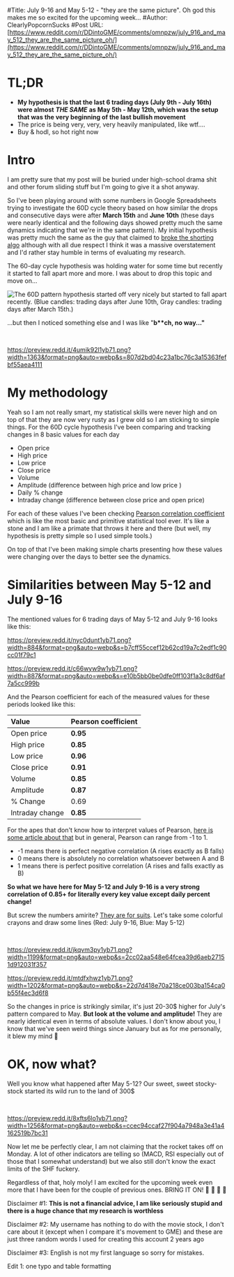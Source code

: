 #Title: July 9-16 and May 5-12 - "they are the same picture". Oh god this makes me so excited for the upcoming week...
#Author: ClearlyPopcornSucks
#Post URL: [https://www.reddit.com/r/DDintoGME/comments/omnpzw/july_916_and_may_512_they_are_the_same_picture_oh/](https://www.reddit.com/r/DDintoGME/comments/omnpzw/july_916_and_may_512_they_are_the_same_picture_oh/)


# TL;DR

* **My hypothesis is that the last 6 trading days (July 9th - July 16th) were almost** ***THE SAME*** **as May 5th - May 12th, which was the setup that was the very beginning of the last bullish movement**
* The price is being very, very, very heavily manipulated, like wtf....
* Buy & hodl, so hot right now

# Intro

I am pretty sure that my post will be buried under high-school drama shit and other forum sliding stuff but I'm going to give it a shot anyway.

So I've been playing around with some numbers in Google Spreadsheets trying to investigate the 60D cycle theory based on how similar the drops and consecutive days were after **March 15th** and **June 10th** (these days were nearly identical and the following days showed pretty much the same dynamics indicating that we're in the same pattern). My initial hypothesis was pretty much the same as the guy that claimed to [broke the shorting algo](https://www.reddit.com/r/DDintoGME/comments/ogjoh3/i_think_i_figured_out_the_shorting_algorithm/) although with all due respect I think it was a massive overstatement and I'd rather stay humble in terms of evaluating my research.

The 60-day cycle hypothesis was holding water for some time but recently it started to fall apart more and more. I was about to drop this topic and move on...

![The 60D pattern hypothesis started off very nicely but started to fall apart recently. \(Blue candles: trading days after June 10th, Gray candles: trading days after March 15th.\)](https://preview.redd.it/60rdd45e1yb71.png?width=1079&format=png&auto=webp&s=ed6e45767addc766f3ae9868d89d7a8042d9a0ab)

...but then I noticed something else and I was like "**b\*\*ch, no way..."**

&#x200B;

https://preview.redd.it/4umik92l1yb71.png?width=1363&format=png&auto=webp&s=807d2bd04c23a1bc76c3a15363fefbf55aea4111

# My methodology

Yeah so I am not really smart, my statistical skills were never high and on top of that they are now very rusty as I grew old so I am sticking to simple things. For the 60D cycle hypothesis I've been comparing and tracking changes in 8 basic values for each day

* Open price
* High price
* Low price
* Close price
* Volume
* Amplitude (difference between high price and low price )
* Daily % change
* Intraday change (difference between close price and open price)

For each of these values I've been checking [Pearson correlation coefficient](https://en.wikipedia.org/wiki/Pearson_correlation_coefficient) which is like the most basic and primitive statistical tool ever. It's like a stone and I am like a primate that throws it here and there (but well, my hypothesis is pretty simple so I used simple tools.)

On top of that I've been making simple charts presenting how these values were changing over the days to better see the dynamics.

# Similarities between May 5-12 and July 9-16

The mentioned values for 6 trading days of May 5-12 and July 9-16 looks like this:

https://preview.redd.it/nyc0dunt1yb71.png?width=884&format=png&auto=webp&s=b7cff55ccef12b62cd19a7c2edf1c90cc01f79c1

https://preview.redd.it/c66wyw9w1yb71.png?width=887&format=png&auto=webp&s=e10b5bb0be0dfe0ff103f1a3c8df6af7a5cc999b

And the Pearson coefficient for each of the measured values for these periods looked like this:

|Value|Pearson coefficient|
|:-|:-|
|Open price|**0.95**|
|High price|**0.85**|
|Low price|**0.96**|
|Close price|**0.91**|
|Volume|**0.85**|
|Amplitude|**0.87**|
|% Change|0.69|
|Intraday change|**0.85**|

For the apes that don't know how to interpret values of Pearson, [here is some article about that](https://support.minitab.com/en-us/minitab-express/1/help-and-how-to/modeling-statistics/regression/how-to/correlation/interpret-the-results/) but in general, Pearson can range from -1 to 1.

* \-1 means there is perfect negative correlation (A rises exactly as B falls)
* 0 means there is absolutely no correlation whatsoever between A and B
* 1 means there is perfect positive correlation (A rises and falls exactly as B)

**So what we have here for May 5-12 and July 9-16 is a very strong correlation of 0.85+ for literally every key value except daily percent change!**

But screw the numbers amirite? [They are for suits](https://youtu.be/PQBubLv49fk?t=56). Let's take some colorful crayons and draw some lines (Red: July 9-16, Blue: May 5-12)

&#x200B;

https://preview.redd.it/jkqvm3py1yb71.png?width=1199&format=png&auto=webp&s=2cc02aa548e64fcea39d6aeb27151d912031f357

https://preview.redd.it/mtdfxhwz1yb71.png?width=1202&format=png&auto=webp&s=22d7d418e70a218ce003ba154ca0b55f4ec3d6f8

So the changes in price is strikingly similar, it's just 20-30$ higher for July's pattern compared to May. **But look at the volume and amplitude!** They are nearly identical even in terms of absolute values. I don't know about you, I know that we've seen weird things since January but as for me personally, it blew my mind 🤯

# OK, now what?

Well you know what happened after May 5-12? Our sweet, sweet stocky-stock started its wild run to the land of 300$

&#x200B;

https://preview.redd.it/8xfts6lo1yb71.png?width=1256&format=png&auto=webp&s=ccec94ccaf27f904a7948a3e41a4162519b7bc31

Now let me be perfectly clear, I am not claiming that the rocket takes off on Monday. A lot of other indicators are telling so (MACD, RSI especially out of those that I somewhat understand) but we also still don't know the exact limits of the SHF fuckery.

Regardless of that, holy moly! I am excited for the upcoming week even more that I have been for the couple of previous ones. BRING IT ON! 🚀 🌝  💎 🙌

Disclaimer #1: **This is not a financial advice, I am like seriously stupid and there is a huge chance that my research is worthless**

Disclaimer #2: My username has nothing to do with the movie stock, I don't care about it (except when I compare it's movement to GME) and these are just three random words I used for creating this account 2 years ago

Disclaimer #3: English is not my first language so sorry for mistakes.

Edit 1: one typo and table formatting